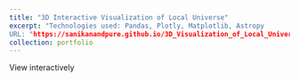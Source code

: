 ```yaml
---
title: "3D Interactive Visualization of Local Universe"
excerpt: "Technologies used: Pandas, Plotly, Matplotlib, Astropy
URL: "https://sanikanandpure.github.io/3D_Visualization_of_Local_Universe/"
collection: portfolio
---
```


View interactively
